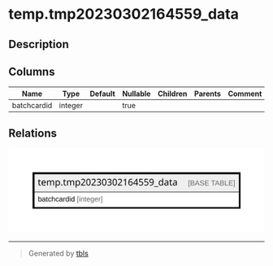 # temp.tmp20230302164559_data

## Description

## Columns

| Name | Type | Default | Nullable | Children | Parents | Comment |
| ---- | ---- | ------- | -------- | -------- | ------- | ------- |
| batchcardid | integer |  | true |  |  |  |

## Relations

![er](temp.tmp20230302164559_data.svg)

---

> Generated by [tbls](https://github.com/k1LoW/tbls)
